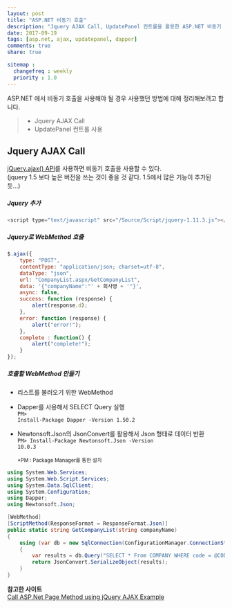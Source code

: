 ```yaml
---
layout: post
title: "ASP.NET 비동기 호출"
description: "Jquery AJAX Call, UpdatePanel 컨트롤을 활용한 ASP.NET 비동기 호출 방법"
date: 2017-09-19
tags: [asp.net, ajax, updatepanel, dapper]
comments: true
share: true

sitemap :
  changefreq : weekly
  priority : 1.0
---
```

ASP.NET 에서 비동기 호출을 사용해야 될 경우 사용했던 방법에 대해 정리해보려고 합니다.

> * Jquery AJAX Call
> * UpdatePanel 컨트롤 사용


## Jquery AJAX Call
[jQuery.ajax() API](http://api.jquery.com/jquery.ajax/)를 사용하면 비동기 호출을 사용할 수 있다.<br/>
(jquery 1.5 보다 높은 버전을 쓰는 것이 좋을 것 같다. 1.5에서 많은 기능이 추가된 듯...)

##### Jquery 추가
```javascript
<script type="text/javascript" src="/Source/Script/jquery-1.11.3.js"></script>
```
##### Jquery로 WebMethod 호출
```javascript
$.ajax({
    type: "POST",
    contentType: "application/json; charset=utf-8",
    dataType: "json",
    url: "CompanyList.aspx/GetCompanyList",
    data: '{"companyName":"' + 회사명 + '"}',
    async: false,
    success: function (response) {
        alert(response.d);
    },
    error: function (response) {
    	alert("error!");
    },
    complete : function() {
    	alert("complete!");
    }
});
```

##### 호출할 WebMethod 만들기
- 리스트를 불러오기 위한 WebMethod
- Dapper를 사용해서 SELECT Query 실행<br/>
  <code>PM> Install-Package Dapper -Version 1.50.2</code>
- Newtonsoft.Json의 JsonConvert를 활용해서 Json 형태로 데이터 반환<br/>
  <code>PM> Install-Package Newtonsoft.Json -Version 10.0.3</code>

  <sup>*PM : Package Manager를 통한 설치</sup>

```cs
using System.Web.Services;
using System.Web.Script.Services;
using System.Data.SqlClient;
using System.Configuration;
using Dapper;
using Newtonsoft.Json;

[WebMethod]
[ScriptMethod(ResponseFormat = ResponseFormat.Json)]
public static string GetCompanyList(string companyName)
{
    using (var db = new SqlConnection(ConfigurationManager.ConnectionStrings["ConnectionString"].ConnectionString))
    {
        var results = db.Query("SELECT * From COMPANY WHERE code = @CODE", new { COMPANY_NM = companyName }).ToList();
        return JsonConvert.SerializeObject(results);
    }
}
```



**참고한 사이트** <br>
[Call ASP.Net Page Method using jQuery AJAX Example](https://www.aspsnippets.com/Articles/Call-ASPNet-Page-Method-using-jQuery-AJAX-Example.aspx)<br>
